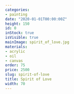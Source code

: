 ```yaml
---
categories:
- painting
date: "2020-01-01T00:00:00Z"
height: 150
id: 0
inStock: true
isVisible: true
mainImage: spirit_of_love.jpg
materials:
- acrylic
- oil
- canvas
order: 75
price: 2500
slug: spirit-of-love
title: Spirit of Love
width: 70
---
```



